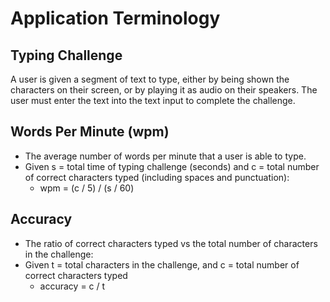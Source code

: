 # Application Terminology

## Typing Challenge
A user is given a segment of text to type, either by being shown the characters on their screen, or by playing it as audio on their speakers. The user must enter the text into the text input to complete the challenge.

## Words Per Minute (wpm)
- The average number of words per minute that a user is able to type.
- Given s = total time of typing challenge (seconds) and c = total number of correct characters typed (including spaces and punctuation):
   - wpm = (c / 5) / (s / 60)

## Accuracy
- The ratio of correct characters typed vs the total number of characters in the challenge:
- Given t = total characters in the challenge, and c = total number of correct characters typed
   - accuracy = c / t
